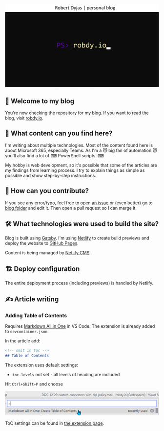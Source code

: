 [![Blog's image](static/img/og-image.png)](https://robdy.io)

## 👋 Welcome to my blog

You're now checking the repository for my blog. If you want to read the blog, visit [robdy.io](https://robdy.io).

## 📢 What content can you find here?

I'm writing about multiple technologies. Most of the content found here is about Microsoft 365, especially Teams. As I'm a 😻 big fan of automation 😻 you'll also find a lot of ⌨ PowerShell scripts. ⌨

My hobby is web development, so it's possible that some of the articles are my findings from learning process. I try to explain things as simple as possible and show step-by-step instructions.

## 📝 How can you contribute?

If you see any error/typo, feel free to open [an issue](https://github.com/robdy/robdy.io/issues/new/) or (even better) go to [blog folder](https://github.com/robdy/robdy.io/tree/src/src/pages/blog) and edit it. Then open a pull request so I can merge it.

## 🛠 What technologies were used to build the site?

Blog is built using [Gatsby](https://www.gatsbyjs.com/). I'm using [Netlify](https://netlify.com) to create build previews and deploy the website to [GitHub Pages](https://pages.github.com).

Content is being managed by [Netlify CMS](https://www.netlifycms.org/).

## 🏗️ Deploy configuration
The entire deployment process (including previews) is handled by Netlify.

## ✍ Article writing

### Adding Table of Contents

Requires [Markdown All in One](https://marketplace.visualstudio.com/items?itemName=yzhang.markdown-all-in-one) in VS Code. The extension is already added to `devcontainer.json`.

In the article add: 

```markdown
<!-- omit in toc -->
## Table of Contents
```

The extension uses default settings:
- `toc.levels` not set - all levels of heading are included

Hit `Ctrl+Shift+P` and choose

![Adding table of contents in VS Code](static/img/adding-toc.png)

ToC settings can be found in [the extension page](https://marketplace.visualstudio.com/items?itemName=yzhang.markdown-all-in-one#table-of-contents).